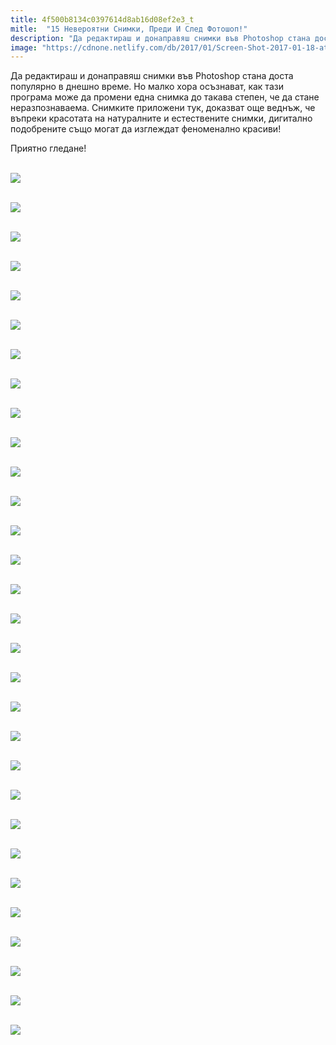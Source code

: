 ```yaml
---
title: 4f500b8134c0397614d8ab16d08ef2e3_t
mitle:  "15 Невероятни Снимки, Преди И След Фотошоп!"
description: "Да редактираш и донаправяш снимки във Photoshop стана доста популярно в днешно време. Но малко хора осъзнават, как тази програма може да промени една снимка до такава ст"
image: "https://cdnone.netlify.com/db/2017/01/Screen-Shot-2017-01-18-at-11.50.28-AM.png"
---
```


 <p>Да редактираш и донаправяш снимки във Photoshop стана доста популярно в днешно време. Но малко хора осъзнават, как тази програма може да промени една снимка до такава степен, че да стане неразпознаваема. Снимките приложени тук, доказват още веднъж, че въпреки красотата на натуралните и естествените снимки, дигитално подобрените също могат да изглеждат феноменално красиви!</p>      <p>Приятно гледане!</p> <p> <br/><img src="https://cdnone.netlify.com/db/2017/01/Screen-Shot-2017-01-18-at-11.50.28-AM.png"/></p>  <p> <br/><img src="https://cdnone.netlify.com/db/2017/01/Screen-Shot-2017-01-18-at-11.50.35-AM.png"/></p>      <p> <br/><img src="https://cdnone.netlify.com/db/2017/01/Screen-Shot-2017-01-18-at-11.50.46-AM-760x976.png"/></p> <p> <br/><img src="https://cdnone.netlify.com/db/2017/01/Screen-Shot-2017-01-18-at-11.50.54-AM-760x996.png"/></p> <p> <br/><img src="https://cdnone.netlify.com/db/2017/01/Screen-Shot-2017-01-18-at-11.51.11-AM-760x506.png"/></p>  <p> <br/><img src="https://cdnone.netlify.com/db/2017/01/Screen-Shot-2017-01-18-at-11.51.19-AM-760x512.png"/></p>      <p> <br/><img src="https://cdnone.netlify.com/db/2017/01/Screen-Shot-2017-01-18-at-11.51.29-AM.png"/></p> <p> <br/><img src="https://cdnone.netlify.com/db/2017/01/Screen-Shot-2017-01-18-at-11.51.35-AM-760x517.png"/></p> <p> <br/><img src="https://cdnone.netlify.com/db/2017/01/Screen-Shot-2017-01-18-at-11.51.43-AM.png"/></p> <p> <br/><img src="https://cdnone.netlify.com/db/2017/01/Screen-Shot-2017-01-18-at-11.51.49-AM.png"/></p> <p> <br/><img src="https://cdnone.netlify.com/db/2017/01/Screen-Shot-2017-01-18-at-11.51.58-AM-760x525.png"/></p> <p> <br/><img src="https://cdnone.netlify.com/db/2017/01/Screen-Shot-2017-01-18-at-11.52.04-AM.png"/></p>      <p> <br/><img src="https://cdnone.netlify.com/db/2017/01/Screen-Shot-2017-01-18-at-11.52.13-AM.png"/></p> <p> <br/><img src="https://cdnone.netlify.com/db/2017/01/Screen-Shot-2017-01-18-at-11.52.20-AM.png"/></p> <p> <br/><img src="https://cdnone.netlify.com/db/2017/01/Screen-Shot-2017-01-18-at-11.52.40-AM.png"/></p> <p> <br/><img src="https://cdnone.netlify.com/db/2017/01/Screen-Shot-2017-01-18-at-11.52.46-AM-760x507.png"/></p>      <p> <br/><img src="https://cdnone.netlify.com/db/2017/01/Screen-Shot-2017-01-18-at-11.53.10-AM.png"/></p> <p> <br/><img src="https://cdnone.netlify.com/db/2017/01/Screen-Shot-2017-01-18-at-11.53.17-AM-760x993.png"/></p> <p> <br/><img src="https://cdnone.netlify.com/db/2017/01/Screen-Shot-2017-01-18-at-11.53.32-AM-760x978.png"/></p>  <p> <br/><img src="https://cdnone.netlify.com/db/2017/01/Screen-Shot-2017-01-18-at-11.53.38-AM.png"/></p> <p> <br/><img src="https://cdnone.netlify.com/db/2017/01/Screen-Shot-2017-01-18-at-11.53.46-AM-760x505.png"/></p> <p> <br/><img src="https://cdnone.netlify.com/db/2017/01/Screen-Shot-2017-01-18-at-11.53.53-AM.png"/></p> <p> <br/><img src="https://cdnone.netlify.com/db/2017/01/Screen-Shot-2017-01-18-at-11.54.04-AM-760x979.png"/></p> <p> <br/><img src="https://cdnone.netlify.com/db/2017/01/Screen-Shot-2017-01-18-at-11.54.11-AM-760x986.png"/></p> <p> <br/><img src="https://cdnone.netlify.com/db/2017/01/Screen-Shot-2017-01-18-at-11.54.21-AM-760x988.png"/></p> <p> <br/><img src="https://cdnone.netlify.com/db/2017/01/Screen-Shot-2017-01-18-at-11.54.28-AM-760x1001.png"/></p> <p> <br/><img src="https://cdnone.netlify.com/db/2017/01/Screen-Shot-2017-01-18-at-11.54.37-AM-760x505.png"/></p> <p> <br/><img src="https://cdnone.netlify.com/db/2017/01/Screen-Shot-2017-01-18-at-11.54.43-AM-760x506.png"/></p> <p> <br/><img src="https://cdnone.netlify.com/db/2017/01/Screen-Shot-2017-01-18-at-11.54.54-AM.png"/></p>  <p> <br/><img src="https://cdnone.netlify.com/db/2017/01/Screen-Shot-2017-01-18-at-11.55.11-AM.png"/></p> <p> </p>       